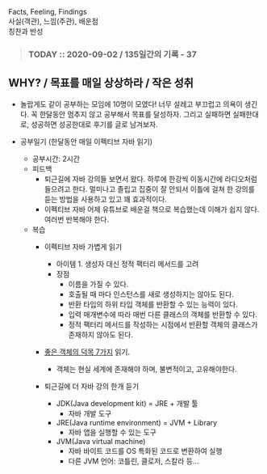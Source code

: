 Facts, Feeling, Findings  
사실(객관), 느낌(주관), 배운점  
칭찬과 반성

> ### TODAY :: 2020-09-02 / 135일간의 기록 - 37

## WHY? / 목표를 매일 상상하라 / 작은 성취

* 놀랍게도 같이 공부하는 모임에 10명이 모였다! 너무 설레고 부끄럽고 의욕이 생긴다. 꼭 한달동안 멈추지 않고 공부해서 목표를 달성하자.
  그리고 실패하면 실패한대로, 성공하면 성공한대로 후기를 글로 남겨보자. 

* 공부일기 (한달동안 매일 이펙티브 자바 읽기)
  - 공부시간: 2시간 
  - 피드백
    - 퇴근길에 자바 강의들 보면서 왔다. 하루에 한강씩 이동시간에 라디오처럼 들으려고 한다. 
      멀미나고 졸립고 집중이 잘 안되서 이틀에 걸쳐 한 강의를 듣는 방법을 사용하고 있고 꽤 효과적이다.
    - 이펙티브 자바 어제 유튜브로 배운걸 책으로 복습했는데 이해가 쉽지 않다. 여러번 반복해야 한다.
  - 복습
    - 이펙티브 자바 가볍게 읽기
      - 아이템 1. 생성자 대신 정적 팩터리 메서드를 고려
      - 장점
        - 이름을 가질 수 있다.
        - 호출될 때 마다 인스턴스를 새로 생성하지는 않아도 된다.
        - 반환 타입의 하위 타입 객체를 반환할 수 있는 능력이 있다.
        - 입력 매개변수에 따라 매번 다른 클래스의 객체를 반환할 수 있다.
        - 정적 팩터리 메서드를 작성하는 시점에서 반환할 객체의 클래스가 존재하지 않아도 된다.
        
    - [좋은 객체의 덕목 7가지](https://codingnuri.com/seven-virtues-of-good-object/) 읽기.
      - 객체는 현실 세계에 존재해야 하며, 불변적이고, 고유해야한다. 
      
    - 퇴근길에 더 자바 강의 한개 듣기
      - JDK(Java development kit) = JRE + 개발 툴
        - 자바 개발 도구
      - JRE(Java runtime environment) = JVM + Library
        - 자바 앱을 실행할 수 있는 도구
      - JVM(Java virtual machine)
        - 자바 바이트 코드를 OS 특화된 코드로 변환하여 실행
        - 다른 JVM 언어: 코틀린, 클로저, 스칼라 등...

